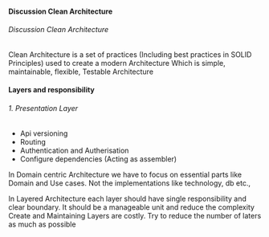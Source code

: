 #### Discussion Clean Architecture
###### Discussion Clean Architecture
Clean Architecture is a set of practices (Including best practices in SOLID Principles) used to create a modern Architecture
Which is simple, maintainable, flexible, Testable Architecture

#### Layers and responsibility
###### 1. Presentation Layer
* Api versioning
* Routing
* Authentication and Autherisation
* Configure dependencies (Acting as assembler)




In Domain centric Architecture we have to focus on essential parts like Domain and Use cases. Not the implementations like technology, db etc.,


In Layered Architecture each layer should have single responsibility and clear boundary.
It should be a manageable unit and reduce the complexity
Create and Maintaining Layers are costly. Try to reduce the number of laters as much as possible

[//]: # (Tags: State Management in React Components)
[//]: # (Type: ReactJS - Components)
[//]: # (Rating: 2)
[//]: # (Languages:jsx)
[//]: # (ReadyState:InProgress)

